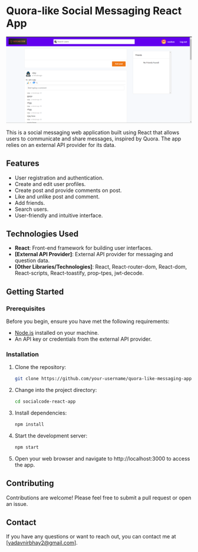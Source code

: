 # Quora-like Social Messaging React App

![Homepage Screenshot](./src/photos/Homepage.png)

This is a social messaging web application built using React that allows users to communicate and share messages, inspired by Quora. The app relies on an external API provider for its data.

## Features

- User registration and authentication.
- Create and edit user profiles.
- Create post and provide comments on post.
- Like and unlike post and comment.
- Add friends.
- Search users.
- User-friendly and intuitive interface.

## Technologies Used

- **React**: Front-end framework for building user interfaces.
- **[External API Provider]**: External API provider for messaging and question data.
- **[Other Libraries/Technologies]**: React, React-router-dom, React-dom, React-scripts, React-toastify, prop-tpes, jwt-decode.

## Getting Started

### Prerequisites

Before you begin, ensure you have met the following requirements:

- [Node.js](https://nodejs.org/) installed on your machine.
- An API key or credentials from the external API provider.

### Installation

1. Clone the repository:

   ```bash
   git clone https://github.com/your-username/quora-like-messaging-app.git

2. Change into the project directory:
    ```bash
    cd socialcode-react-app

3. Install dependencies:
    ```bash
    npm install

4. Start the development server:
    ```bash
    npm start

5. Open your web browser and navigate to http://localhost:3000 to access the app.


## Contributing
Contributions are welcome! Please feel free to submit a pull request or open an issue.

## Contact
If you have any questions or want to reach out, you can contact me at [yadavnirbhay2@gmail.com].